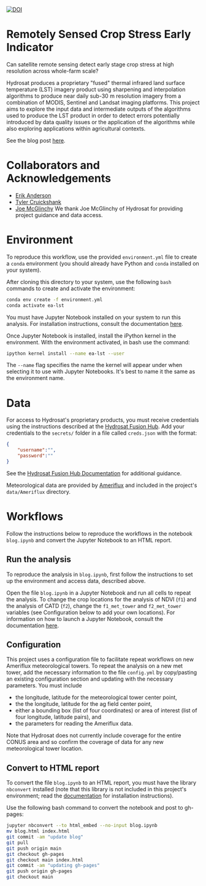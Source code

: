 [![DOI](https://zenodo.org/badge/627146632.svg)](https://zenodo.org/badge/latestdoi/627146632)
# Remotely Sensed Crop Stress Early Indicator

Can satellite remote sensing detect early stage crop stress at high resolution across whole-farm scale?

Hydrosat produces a proprietary "fused" thermal infrared land surface temperature (LST) imagery product using sharpening and interpolation algorithms to produce near daily sub-30 m resolution imagery from a combination of MODIS, Sentinel and Landsat imaging platforms. This project aims to explore the input data and intermediate outputs of the algorithms used to produce the LST product in order to detect errors potentially introduced by data quality issues or the application of the algorithms while also exploring applications within agricultural contexts.

See the blog post [here](https://eriktuck.github.io/lst-crop-stress-capstone/).

# Collaborators and Acknowledgements

- [Erik Anderson](https://github.com/eriktuck)
- [Tyler Cruickshank](https://github.com/tcruicks)
- [Joe McGlinchy](https://github.com/joemcglinchy)
We thank Joe McGlinchy of Hydrosat for providing project guidance and data access.

# Environment
To reproduce this workflow, use the provided `environment.yml` file to create a `conda` environment (you should already have Python and `conda` installed on your system).

After cloning this directory to your system, use the following `bash` commands to create and activate the environment:

```bash
conda env create -f environment.yml
conda activate ea-lst
```

You must have Jupyter Notebook installed on your system to run this analysis. For installation instructions, consult the documentation [here](https://jupyter.org/).

Once Jupyter Notebook is installed, install the iPython kernel in the environment. With the environment activated, in bash use the command:

```bash
ipython kernel install --name ea-lst --user
```

The `--name` flag specifies the name the kernel will appear under when selecting it to use with Jupyter Notebooks. It's best to name it the same as the environment name.

# Data

For access to Hydrosat's proprietary products, you must receive credentials using the instructions described at the [Hydrosat Fusion Hub](https://hydrosat.github.io/fusion-hub-docs/intro.html). Add your credentials to the `secrets/` folder in a file called `creds.json` with the format:

```json
{
    "username":"",
    "password":""
}
```
See the [Hydrosat Fusion Hub Documentation](https://hydrosat.github.io/fusion-hub-docs/intro.html) for additional guidance.

Meteorological data are provided by [Ameriflux](https://ameriflux.lbl.gov/) and included in the project's `data/Ameriflux` directory.

# Workflows
Follow the instructions below to reproduce the workflows in the notebook `blog.ipynb` and convert the Jupyter Notebook to an HTML report.

## Run the analysis
To reproduce the analysis in `blog.ipynb`, first follow the instructions to set up the environment and access data, described above. 

Open the file `blog.ipynb` in a Jupyter Notebook and run all cells to repeat the analysis. To change the crop locations for the analysis of NDVI (`f1`) and the analysis of CATD (`f2`), change the `f1_met_tower` and `f2_met_tower` variables (see Configuration below to add your own locations). For information on how to launch a Jupyter Notebook, consult the documentation [here](https://jupyter.org/).

## Configuration

This project uses a configuration file to facilitate repeat workflows on new Ameriflux meteorological towers. To repeat the analysis on a new met tower, add the necessary information to the file `config.yml` by copy/pasting an existing configuration section and updating with the necessary parameters. You must include 
  - the longitude, latitude for the meteorological tower center point, 
  - the the longitude, latitude for the ag field center point, 
  - either a bounding box (list of four coordinates) or area of interest (list of four longitude, latitude pairs), and 
  - the parameters for reading the Ameriflux data. 
  
Note that Hydrosat does not currently include coverage for the entire CONUS area and so confirm the coverage of data for any new meteorological tower location.

## Convert to HTML report
To convert the file `blog.ipynb` to an HTML report, you must have the library `nbconvert` installed (note that this library is not included in this project's environment; read the [documentation](https://nbconvert.readthedocs.io/en/latest/) for installation instructions). 

Use the following bash command to convert the notebook and post to gh-pages:

```bash
jupyter nbconvert --to html_embed --no-input blog.ipynb
mv blog.html index.html
git commit -am "update blog"
git pull
git push origin main
git checkout gh-pages
git checkout main index.html
git commit -am "updating gh-pages"
git push origin gh-pages
git checkout main
```
